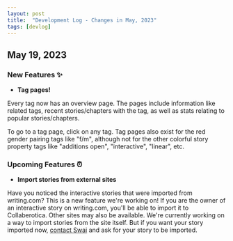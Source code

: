 ```yaml
---
layout: post
title:  "Development Log - Changes in May, 2023"
tags: [devlog]
---
```


## May 19, 2023

### New Features ✨ 

- <b>Tag pages!</b>

Every tag now has an overview page. The pages include information like related tags, recent stories/chapters with the tag, as well as stats relating to popular stories/chapters.

To go to a tag page, click on any tag. Tag pages also exist for the red gender pairing tags like "f/m", although not for the other colorful story property tags like "additions open", "interactive", "linear", etc.

### Upcoming Features ⏰

- <b>Import stories from external sites</b>

Have you noticed the interactive stories that were imported from writing.com? This is a new feature we're working on! If you are the owner of an interactive story on writing.com, you'll be able to import it to Collaberotica. Other sites may also be available. We're currently working on a way to import stories from the site itself. But if you want your story imported now, <a href="https://collaberotica.org/conversations/new?users%5B%5D=4">contact Swai</a> and ask for your story to be imported.